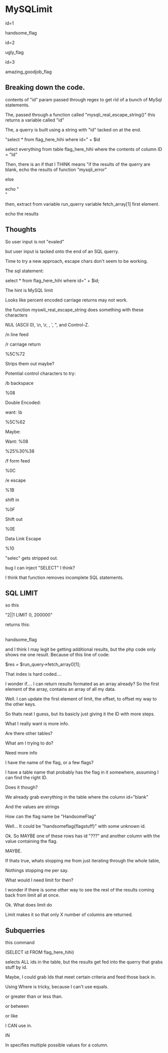 # MySQLimit

id=1

handsome_flag

id=2

ugly_flag

id=3

amazing_goodjob_flag

## Breaking down the code.

contents of "id" param passed through regex to get rid of a bunch of MySql statements.

The, passed through a function called "mysqli_real_escape_string()" this returns a variable called "id"

The, a querry is built using a string with "id" tacked on at the end.

"select * from flag_here_hihi where id=" + $id

select everything from table flag_here_hihi where the contents of column ID = "Id"

Then, there is an if that I THINK means "if the results of the querry are blank, echo the results of function "mysqli_error"

else

echo "<br>"

then, extract from variable run_querry variable fetch_array[1] first element.

echo the results

## Thoughts

So user input is not "evaled"

but user input is tacked onto the end of an SQL querry.

Time to try a new approach, escape chars don't seem to be working.

The sql statement:

select * from flag_here_hihi where id=" + $id;

The hint is MySQL limit

Looks like percent encoded carriage returns may not work.

the function myswli_real_escape_string does something with these characters

NUL (ASCII 0), \n, \r, \, ', ", and Control-Z.

/n line feed

/r carriage return

%5C%72

Strips them out maybe?

Potential control characters to try:

/b backspace

%08

Double Encoded:

want: \b

%5C%62

Maybe:

Want: %08

%25%30%38

/f form feed

%0C

/e escape

%1B

shift in

%0F

Shift out

%0E

Data Link Escape

%10

"selec" gets stripped out.

bug I can inject "SELECT" I think?

I think that function removes incomplete SQL statements.

## SQL LIMIT

so this

"2||1 LIMIT 0, 200000"

returns this:

<br>handsome_flag

 and I think I may legit be getting additional results, but the php code only shows me one result. Because of this line of code: 

$res = $run_query->fetch_array()[1];

That index is hard coded....

I wonder if.... I can return results formated as an array already? So the first element of the array, contains an array of all my data.

Well. I can update the first element of limit, the offset, to offset my way to the other keys.

So thats neat I guess, but its basicly just giving it the ID with more steps.

What I really want is more info.

Are there other tables?

What am I trying to do?

Need more info

I have the name of the flag, or a few flags?

I have a table name that probably has the flag in it somewhere, assuming I can find the right ID.

Does it though?

We already grab everything in the table where the column id="blank"

And the values are strings

How can the flag name be "HandsomeFlag"

Well... It could be "handsomeflag{flagstuff}" with some unknown id.

Ok. So MAYBE one of these rows has id "???" and another column with the value containing the flag.

MAYBE.

If thats true, whats stopping me from just iterating through the whole table, 

Nothings stopping me per say.

What would I need limit for then?

I wonder if there is some other way to see the rest of the results coming back from limit all at once.

Ok. What does limit do

Limit makes it so that only X number of columns are returned.

## Subquerries

this command

(SELECT id FROM flag_here_hihi)

selects ALL ids in the table, but the results get fed into the querry that grabs stuff by id.

Maybe, I could grab Ids that meet certain criteria and feed those back in.

Using Where is tricky, because I can't use equals.

or greater than or less than.

or between

or like

I CAN use in.

IN 

In specifies multiple possible values for a column.